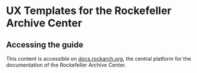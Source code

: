 # UX Templates for the Rockefeller Archive Center


## Accessing the guide

This content is accessible on [docs.rockarch.org](docs.rockarch.org), the central platform for the documentation of the Rockefeller Archive Center.
